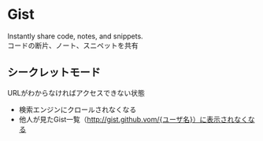 # Gist  
Instantly share code, notes, and snippets.  
コードの断片、ノート、スニペットを共有

## シークレットモード  
URLがわからなければアクセスできない状態
* 検索エンジンにクロールされなくなる
* 他人が見たGist一覧（http://gist.github.vom/{ユーザ名}）に表示されなくなる
